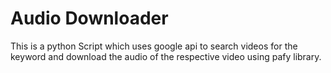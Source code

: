 # Audio Downloader
This is a python Script which uses google api to search videos for the keyword and download the audio of the respective video using pafy library.
